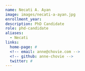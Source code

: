 ```yaml
---
name: Necati A. Ayan
image: images/necati-a-ayan.jpg
enrollment_year: 
description: PhD Candidate
role: phd-candidate
aliases:
  - Necati
links:
  home-page: #
  <!-- email: anne@chovie.com -->
  <!-- github: anne-chovie -->
  twitter: #
---
```


<!-- Anne is a good dog.
She studied at the University of Good Dogs.
She likes pets, walkies, and treats. -->
